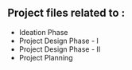 ## Project files related to :

 - Ideation Phase
 - Project Design Phase - I
 - Project Design Phase - II
 - Project Planning
